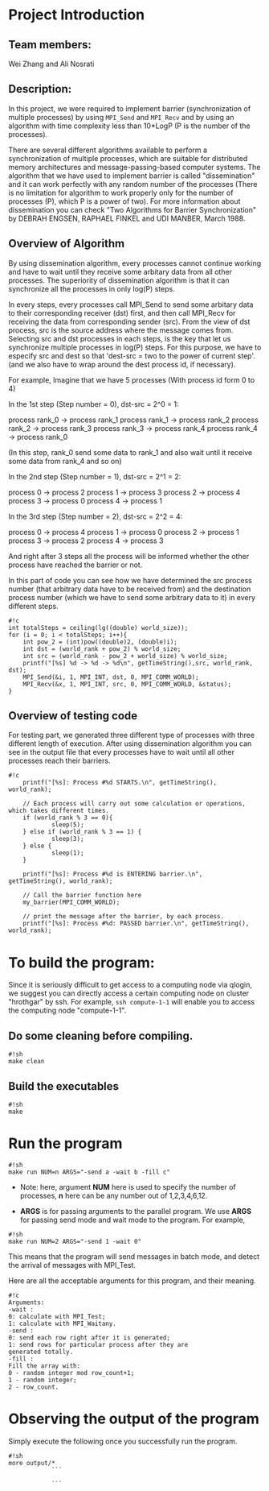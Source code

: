 # Project Introduction

## Team members: 

Wei Zhang and Ali Nosrati

## Description: 

In this project, we were required to implement barrier (synchronization
of multiple processes) by using `MPI_Send` and `MPI_Recv` and by using an
algorithm with time complexity less than 10*LogP (P is the number of the
processes).

There are several different algorithms available to perform a synchronization
of multiple processes, which are suitable for distributed memory architectures 
and message-passing-based computer systems. The algorithm that we
have used to implement barrier is called "dissemination" and it can work perfectly 
with any random number of the processes (There is no limitation for algorithm to 
work properly only for the number of processes (P), which P is a power of two). 
For more information about dissemination you can check "Two Algorithms for Barrier 
Synchronization" by DEBRAH ENGSEN, RAPHAEL FINKEL and UDI MANBER, March 1988.

## Overview of Algorithm 
By using dissemination algorithm, every processes cannot continue working and 
have to wait until they receive some arbitary data from all other processes.
The superiority of dissemination algorithm is that it can synchronize all 
the processes in only log(P) steps.

In every steps, every processes call MPI_Send to send some arbitary data to their
corresponding receiver (dst) first, and then call MPI_Recv for receiving the data 
from corresponding sender (src). From the view of dst process, src is the source 
address where the message comes from.
Selecting src and dst processes in each steps, is the key that let us synchronize 
multiple processes in log(P) steps. For this purpose, we have to especify src and dest
so that 'dest-src = two to the power of current step'. (and we also have to wrap around the
dest process id, if necessary).


For example, Imagine that we have 5 processes (With process id form 0 to 4)

In the 1st step (Step number = 0), dst-src = 2^0 = 1:

process rank_0 -> process rank_1 
process rank_1 -> process rank_2
process rank_2 -> process rank_3
process rank_3 -> process rank_4
process rank_4 -> process rank_0

(In this step, rank_0 send some data to rank_1 and also wait until it receive
some data from rank_4 and so on)


In the 2nd step (Step number = 1), dst-src =  2^1 = 2:

process 0 -> process 2
process 1 -> process 3
process 2 -> process 4
process 3 -> process 0
process 4 -> process 1

In the 3rd step (Step number = 2), dst-src = 2^2 = 4:

process 0 -> process 4
process 1 -> process 0
process 2 -> process 1
process 3 -> process 2
process 4 -> process 3

And right after 3 steps all the process will be informed whether the other process
have reached the barrier or not.


In this part of code you can see how we have determined the src process number (that 
arbitrary data have to be received from) and the destination process number (which we have to send 
some arbitrary data to it) in every different steps.

```
#!c
int totalSteps = ceiling(lg((double) world_size));
for (i = 0; i < totalSteps; i++){
    int pow_2 = (int)pow((double)2, (double)i);
    int dst = (world_rank + pow_2) % world_size;
    int src = (world_rank - pow_2 + world_size) % world_size;
    printf("[%s] %d -> %d -> %d\n", getTimeString(),src, world_rank, dst);
    MPI_Send(&i, 1, MPI_INT, dst, 0, MPI_COMM_WORLD);
    MPI_Recv(&x, 1, MPI_INT, src, 0, MPI_COMM_WORLD, &status);
}

```

## Overview of testing code

For testing part, we generated three different type of processes with three different 
length of execution. After using dissemination algorithm you can see in the output
file that every processes have to wait until all other processes reach their barriers. 

```
#!c
    printf("[%s]: Process #%d STARTS.\n", getTimeString(), world_rank);
    
    // Each process will carry out some calculation or operations, which takes different times.
    if (world_rank % 3 == 0){ 
            sleep(5);
    } else if (world_rank % 3 == 1) {
            sleep(3);
    } else {
            sleep(1);
    }
    
    printf("[%s]: Process #%d is ENTERING barrier.\n", getTimeString(), world_rank);

    // Call the barrier function here
    my_barrier(MPI_COMM_WORLD);

    // print the message after the barrier, by each process.
    printf("[%s]: Process #%d: PASSED barrier.\n", getTimeString(), world_rank);
```

# To build the program:

Since it is seriously difficult to get access to a computing node via qlogin,
we suggest you can directly access a certain computing node on cluster
"hrothgar" by ssh. For example, ```ssh compute-1-1``` will enable you to access
the computing node "compute-1-1".


## Do some cleaning before compiling.

```
#!sh
make clean
```

## Build the executables

```
#!sh
make
```

# Run the program


```
#!sh
make run NUM=n ARGS="-send a -wait b -fill c"
```

- Note: here, argument **NUM** here is used to specify the number of processes,
**n** here can be any number out of 1,2,3,4,6,12.

- **ARGS** is for passing arguments to the parallel program. We use **ARGS**
for passing send mode and wait mode to the program. For example,

```
#!sh
make run NUM=2 ARGS="-send 1 -wait 0"
```
This means that the program will send messages in batch mode, and detect
the arrival of messages with MPI_Test.

Here are all the acceptable arguments for this program, and their meaning.

```
#!c
Arguments:
-wait : 
0: calculate with MPI_Test; 
1: calculate with MPI_Waitany.
-send : 
0: send each row right after it is generated; 
1: send rows for particular process after they are
generated totally.
-fill : 
Fill the array with: 
0 - random integer mod row_count+1; 
1 - random integer; 
2 - row_count.
```

# Observing the output of the program

Simply execute the following once you
successfully run the program.

```
#!sh
more output/*
            ```

            ```
```
```
```
```
```
```
```
```
```
```
```
```
```
```
```
```
```